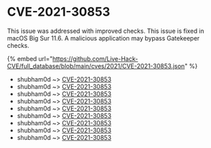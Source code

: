# CVE-2021-30853

This issue was addressed with improved checks. This issue is fixed in macOS Big Sur 11.6. A malicious application may bypass Gatekeeper checks.

{% embed url="https://github.com/Live-Hack-CVE/full_database/blob/main/cves/2021/CVE-2021-30853.json" %}


* shubham0d ~> [CVE-2021-30853](https://www.alice-snow.ru/2021/database/cve-2021-30853/cve-2021-30853-shubham0d)
* shubham0d ~> [CVE-2021-30853](https://www.alice-snow.ru/2021/database/cve-2021-30853/cve-2021-30853-shubham0d)
* shubham0d ~> [CVE-2021-30853](https://www.alice-snow.ru/2021/database/cve-2021-30853/cve-2021-30853-shubham0d)
* shubham0d ~> [CVE-2021-30853](https://www.alice-snow.ru/2021/database/cve-2021-30853/cve-2021-30853-shubham0d)
* shubham0d ~> [CVE-2021-30853](https://www.alice-snow.ru/2021/database/cve-2021-30853/cve-2021-30853-shubham0d)
* shubham0d ~> [CVE-2021-30853](https://www.alice-snow.ru/2021/database/cve-2021-30853/cve-2021-30853-shubham0d)
* shubham0d ~> [CVE-2021-30853](https://www.alice-snow.ru/2021/database/cve-2021-30853/cve-2021-30853-shubham0d)
* shubham0d ~> [CVE-2021-30853](https://www.alice-snow.ru/2021/database/cve-2021-30853/cve-2021-30853-shubham0d)
* shubham0d ~> [CVE-2021-30853](https://www.alice-snow.ru/2021/database/cve-2021-30853/cve-2021-30853-shubham0d)
